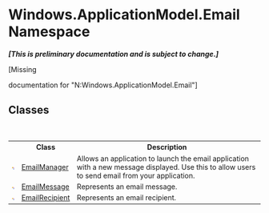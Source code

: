 # Windows.ApplicationModel.Email Namespace
 _**\[This is preliminary documentation and is subject to change.\]**_

\[Missing <summary> documentation for "N:Windows.ApplicationModel.Email"\]


## Classes
&nbsp;<table><tr><th></th><th>Class</th><th>Description</th></tr><tr><td>![Public class](media/pubclass.gif "Public class")</td><td><a href="T_Windows_ApplicationModel_Email_EmailManager">EmailManager</a></td><td>
Allows an application to launch the email application with a new message displayed. Use this to allow users to send email from your application.</td></tr><tr><td>![Public class](media/pubclass.gif "Public class")</td><td><a href="T_Windows_ApplicationModel_Email_EmailMessage">EmailMessage</a></td><td>
Represents an email message.</td></tr><tr><td>![Public class](media/pubclass.gif "Public class")</td><td><a href="T_Windows_ApplicationModel_Email_EmailRecipient">EmailRecipient</a></td><td>
Represents an email recipient.</td></tr></table>&nbsp;
